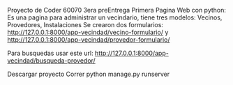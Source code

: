 Proyecto de Coder 60070 3era preEntrega
Primera Pagina Web con python: Es una pagina para administrar un vecindario, tiene tres modelos: Vecinos, Provedores, Instalaciones
Se crearon dos formularios: 
http://127.0.0.1:8000/app-vecindad/vecino-formulario/ 
y 
http://127.0.0.1:8000/app-vecindad/provedor-formulario/

Para busquedas usar este url:  http://127.0.0.1:8000/app-vecindad/busqueda-provedor/

Descargar proyecto
Correr python manage.py runserver
